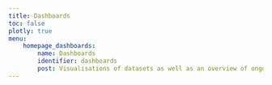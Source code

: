 ```yaml
---
title: Dashboards
toc: false
plotly: true
menu:
    homepage_dashboards:
        name: Dashboards
        identifier: dashboards
        post: Visualisations of datasets as well as an overview of ongoing research on a particular question. <a href="/dashboards/">See all dashboards <i class="bi bi-arrow-right-circle-fill"></i></a>
---
```

